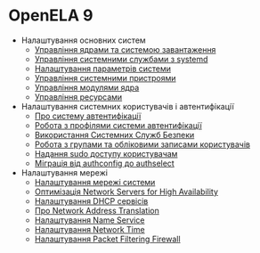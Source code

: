 <!--
SPDX-FileCopyrightText: 2023,2024 Oracle and/or its affiliates.
SPDX-License-Identifier: CC-BY-SA-4.0
-->

# OpenELA 9

- Налаштування основних систем
  - [Управління ядрами та системою завантаження](core/osmanage-WorkingWiththeGRUB2BootloaderandConfiguringBootServices.md#ol-bootconf)
  - [Управління системними службами з systemd](core/osmanage-WorkingWithSystemServices.md#ol-sysproc)
  - [Налаштування параметрів системи](core/osmanage-ConfiguringSystemSettings.md#ol-kernparm)
  - [Управління системними пристроями](core/osmanage-ManagingSystemDevices.md#ol-devices)
  - [Управління модулями ядра](core/osmanage-ManagingKernelModules.md#ol-modules)
  - [Управління ресурсами](core/osmanage-ManagingResources.md#osm-resources)
- Налаштування системних користувачів і автентифікації
  - [Про систему автентифікації](core/userauth-AboutSystemAuthentication.md#auth)
  - [Робота з профілями системи автентифікації](core/userauth-WorkingWithSystemAuthenticationProfiles.md#topic_f1c_4hk_zsb)
  - [Використання Системних Служб Безпеки](core/userauth-UsingtheSystemSecurityServicesDaemon.md#sssd-auth)
  - [Робота з групами та обліковими записами користувачів](core/userauth-WorkingWithUserandGroupAccounts.md#topic_qnx_hdx_1tb)
  - [Надання sudo доступу користувачам](core/userauth-GrantingsudoAccesstoUsers.md#s8-usgrconf)
  - [Міграція від authconfig до authselect](core/userauth-MigratingFromauthconfigtoauthselect.md#authselect-migrate)
- Налаштування мережі
  - [Налаштування мережі системи](network/network-ConfiguringtheSystemsNetwork.md#topic_syd_ypj_dtb)
  - [Оптимізація Network Servers for High Availability](network/network-OptimizingNetworkServersforHighAvailability.md#ol-ha-conf)
  - [Налаштування DHCP сервісів](network/network-ConfiguringDHCPServices.md#ol-netaddr)
  - [Про Network Address Translation](network/network-AboutNetworkAddressTranslation.md#ol-netaddr-nat)
  - [Налаштування Name Service](network/network-ConfiguringtheNameService.md#ol-namesvc)
  - [Налаштування Network Time](network/network-ConfiguringNetworkTime.md#ol-nettime)
  - [Налаштування Packet Filtering Firewall](network/firewall-ConfiguringaPacketFilteringFirewall.md#ol-firewall)
